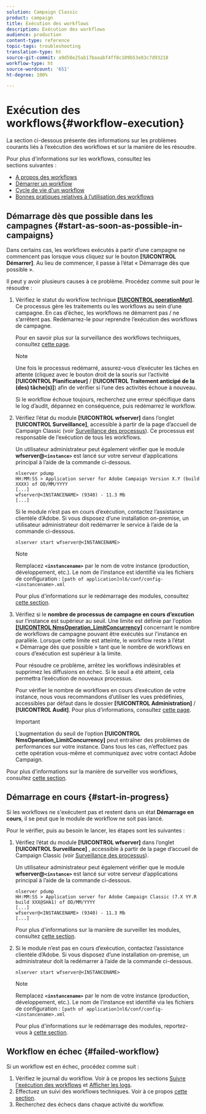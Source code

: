 ```yaml
---
solution: Campaign Classic
product: campaign
title: Exécution des workflows
description: Exécution des workflows
audience: production
content-type: reference
topic-tags: troubleshooting
translation-type: ht
source-git-commit: a9d58e25ab17baaabf4ff8c109b53e83c7d93218
workflow-type: ht
source-wordcount: '651'
ht-degree: 100%

---
```



# Exécution des workflows{#workflow-execution}

La section ci-dessous présente des informations sur les problèmes courants liés à l’exécution des workflows et sur la manière de les résoudre.

Pour plus d&#39;informations sur les workflows, consultez les sections suivantes :

* [A propos des workflows](../../workflow/using/about-workflows.md)
* [Démarrer un workflow](../../workflow/using/starting-a-workflow.md)
* [Cycle de vie d&#39;un workflow](../../workflow/using/workflow-life-cycle.md)
* [Bonnes pratiques relatives à l’utilisation des workflows](../../workflow/using/workflow-best-practices.md)

## Démarrage dès que possible dans les campagnes {#start-as-soon-as-possible-in-campaigns}

Dans certains cas, les workflows exécutés à partir d’une campagne ne commencent pas lorsque vous cliquez sur le bouton **[!UICONTROL Démarrer]**. Au lieu de commencer, il passe à l’état « Démarrage dès que possible ».

Il peut y avoir plusieurs causes à ce problème. Procédez comme suit pour le résoudre :

1. Vérifiez le statut du workflow technique [**[!UICONTROL operationMgt]**](../../workflow/using/about-technical-workflows.md). Ce processus gère les traitements ou les workflows au sein d’une campagne. En cas d’échec, les workflows ne démarrent pas / ne s’arrêtent pas. Redémarrez-le pour reprendre l’exécution des workflows de campagne.

   Pour en savoir plus sur la surveillance des workflows techniques, consultez [cette page](../../workflow/using/monitoring-technical-workflows.md).

   >[!NOTE]
   >
   >Une fois le processus redémarré, assurez-vous d’exécuter les tâches en attente (cliquez avec le bouton droit de la souris sur l’activité **[!UICONTROL Planificateur]** / **[!UICONTROL Traitement anticipé de la (des) tâche(s)]**) afin de vérifier si l’une des activités échoue à nouveau.

   Si le workflow échoue toujours, recherchez une erreur spécifique dans le log d’audit, dépannez en conséquence, puis redémarrez le workflow.

1. Vérifiez l’état du module **[!UICONTROL wfserver]** dans l’onglet **[!UICONTROL Surveillance]**, accessible à partir de la page d’accueil de Campaign Classic (voir [Surveillance des processus](../../production/using/monitoring-processes.md)). Ce processus est responsable de l’exécution de tous les workflows.

   Un utilisateur administrateur peut également vérifier que le module **wfserver@`<instance>`** est lancé sur votre serveur d’applications principal à l’aide de la commande ci-dessous.

   ```
   nlserver pdump
   HH:MM:SS > Application server for Adobe Campaign Version X.Y (build XXXX) of DD/MM/YYYY
   [...]
   wfserver@<INSTANCENAME> (9340) - 11.3 Mb
   [...]
   ```

   Si le module n’est pas en cours d’exécution, contactez l’assistance clientèle d’Adobe. Si vous disposez d’une installation on-premise, un utilisateur administrateur doit redémarrer le service à l’aide de la commande ci-dessous.

   ```
   nlserver start wfserver@<INSTANCENAME>
   ```

   >[!NOTE]
   >
   >Remplacez **`<instancename>`** par le nom de votre instance (production, développement, etc.). Le nom de l’instance est identifié via les fichiers de configuration :
   >`[path of application]nl6/conf/config-<instancename>.xml`

   Pour plus d&#39;informations sur le redémarrage des modules, consultez [cette section](../../production/using/usual-commands.md#module-launch-commands).

1. Vérifiez si le **nombre de processus de campagne en cours d’excution** sur l’instance est supérieur au seuil. Une limite est définie par l&#39;option [**[!UICONTROL NmsOperation_LimitConcurrency]**](../../installation/using/configuring-campaign-options.md#campaign-e-workflow-management) concernant le nombre de workflows de campagne pouvant être exécutés sur l&#39;instance en parallèle. Lorsque cette limite est atteinte, le workflow reste à l’état « Démarrage dès que possible » tant que le nombre de workflows en cours d’exécution est supérieur à la limite.

   Pour résoudre ce problème, arrêtez les workflows indésirables et supprimez les diffusions en échec. Si le seuil a été atteint, cela permettra l’exécution de nouveaux processus.

   Pour vérifier le nombre de workflows en cours d’exécution de votre instance, nous vous recommandons d’utiliser les vues prédéfinies, accessibles par défaut dans le dossier **[!UICONTROL Administration]** / **[!UICONTROL Audit]**. Pour plus d’informations, consultez [cette page](../../workflow/using/monitoring-workflow-execution.md#filtering-workflows-status).

   >[!IMPORTANT]
   >
   >L’augmentation du seuil de l’option **[!UICONTROL NmsOperation_LimitConcurrency]** peut entraîner des problèmes de performances sur votre instance. Dans tous les cas, n’effectuez pas cette opération vous-même et communiquez avec votre contact Adobe Campaign.

Pour plus d’informations sur la manière de surveiller vos workflows, consultez [cette section](../../workflow/using/monitoring-workflow-execution.md).

## Démarrage en cours {#start-in-progress}

Si les workflows ne s&#39;exécutent pas et restent dans un état **Démarrage en cours**, il se peut que le module de workflow ne soit pas lancé.

Pour le vérifier, puis au besoin le lancer, les étapes sont les suivantes :

1. Vérifiez l’état du module **[!UICONTROL wfserver]** dans l’onglet **[!UICONTROL Surveillance]** , accessible à partir de la page d’accueil de Campaign Classic (voir [Surveillance des processus](../../production/using/monitoring-processes.md)).

   Un utilisateur administrateur peut également vérifier que le module **wfserver@`<instance>`** est lancé sur votre serveur d’applications principal à l’aide de la commande ci-dessous.

   ```
   nlserver pdump
   HH:MM:SS > Application server for Adobe Campaign Classic (7.X YY.R build XXX@SHA1) of DD/MM/YYYY
   [...]
   wfserver@<INSTANCENAME> (9340) - 11.3 Mb
   [...]
   ```

   Pour plus d&#39;informations sur la manière de surveiller les modules, consultez [cette section](../../production/using/usual-commands.md#monitoring-commands-).

1. Si le module n’est pas en cours d’exécution, contactez l’assistance clientèle d’Adobe. Si vous disposez d’une installation on-premise, un administrateur doit la redémarrer à l’aide de la commande ci-dessous.

   ```
   nlserver start wfserver@<INSTANCENAME>
   ```

   >[!NOTE]
   >
   >Remplacez **`<instancename>`** par le nom de votre instance (production, développement, etc.). Le nom de l’instance est identifié via les fichiers de configuration :
   >`[path of application]nl6/conf/config-<instancename>.xml`

   Pour plus d&#39;informations sur le redémarrage des modules, reportez-vous à [cette section](../../production/using/usual-commands.md#module-launch-commands).

## Workflow en échec {#failed-workflow}

Si un workflow est en échec, procédez comme suit :

1. Vérifiez le journal du workflow. Voir à ce propos les sections [Suivre l&#39;exécution des workflows](../../workflow/using/monitoring-workflow-execution.md) et [Afficher les logs](../../workflow/using/monitoring-workflow-execution.md#displaying-logs).
1. Effectuez un suivi des workflows techniques. Voir à ce propos [cette section](../../workflow/using/monitoring-technical-workflows.md).
1. Recherchez des échecs dans chaque activité du workflow.
